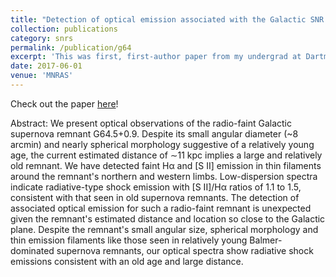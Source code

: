 ```yaml
---
title: "Detection of optical emission associated with the Galactic SNR G64.5+0.9 "
collection: publications
category: snrs
permalink: /publication/g64
excerpt: 'This was first, first-author paper from my undergrad at Dartmouth.  We report the optical detection of a distant, mid-plane supernova remnant.  The highlight of this paper is its figures, where we showcase how we were able to detect the source despite its optical faintness.'
date: 2017-06-01
venue: 'MNRAS'
---
```


Check out the paper <a href="https://ui.adsabs.harvard.edu/abs/2017MNRAS.469..516N/abstract" target="_blank">here</a>!

Abstract: We present optical observations of the radio-faint Galactic supernova remnant G64.5+0.9. Despite its small angular diameter (~8 arcmin) and nearly spherical morphology suggestive of a relatively young age, the current estimated distance of ∼11 kpc implies a large and relatively old remnant. We have detected faint Hα and [S II] emission in thin filaments around the remnant's northern and western limbs. Low-dispersion spectra indicate radiative-type shock emission with [S II]/Hα ratios of 1.1 to 1.5, consistent with that seen in old supernova remnants. The detection of associated optical emission for such a radio-faint remnant is unexpected given the remnant's estimated distance and location so close to the Galactic plane. Despite the remnant's small angular size, spherical morphology and thin emission filaments like those seen in relatively young Balmer-dominated supernova remnants, our optical spectra show radiative shock emissions consistent with an old age and large distance. 
